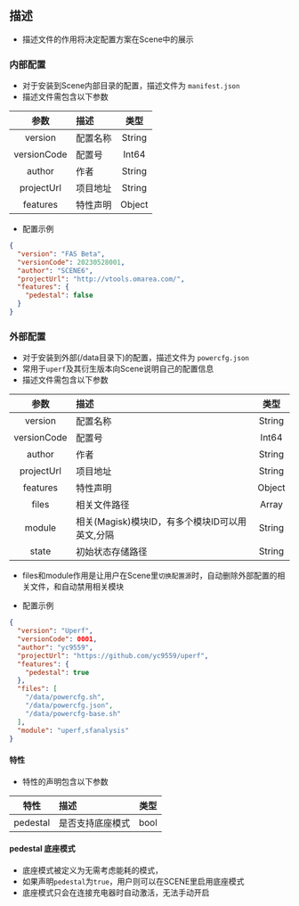 ## 描述
- 描述文件的作用将决定配置方案在Scene中的展示


### 内部配置
- 对于安装到Scene内部目录的配置，描述文件为 `manifest.json`
- 描述文件需包含以下参数

| 参数 | 描述 | 类型 |
| :-: | :- | :-: |
| version | 配置名称 | String |
| versionCode | 配置号 | Int64 |
| author | 作者 | String |
| projectUrl | 项目地址 | String |
| features | 特性声明 | Object |

- 配置示例

```json
{
  "version": "FAS Beta",
  "versionCode": 20230528001,
  "author": "SCENE6",
  "projectUrl": "http://vtools.omarea.com/",
  "features": {
    "pedestal": false
  }
}
```


### 外部配置
- 对于安装到外部(/data目录下)的配置，描述文件为 `powercfg.json`
- 常用于`uperf`及其衍生版本向Scene说明自己的配置信息
- 描述文件需包含以下参数

| 参数 | 描述 | 类型 |
| :-: | :- | :-: |
| version | 配置名称 | String |
| versionCode | 配置号 | Int64 |
| author | 作者 | String |
| projectUrl | 项目地址 | String |
| features | 特性声明 | Object |
| files | 相关文件路径 | Array |
| module | 相关(Magisk)模块ID，有多个模块ID可以用英文,分隔 | String |
| state | 初始状态存储路径 | String |

- files和module作用是让用户在Scene里`切换配置源`时，自动删除外部配置的相关文件，和自动禁用相关模块

- 配置示例

```json
{
  "version": "Uperf",
  "versionCode": 0001,
  "author": "yc9559",
  "projectUrl": "https://github.com/yc9559/uperf",
  "features": {
    "pedestal": true
  },
  "files": [
    "/data/powercfg.sh",
    "/data/powercfg.json",
    "/data/powercfg-base.sh"
  ],
  "module": "uperf,sfanalysis"
}
```

#### 特性
- 特性的声明包含以下参数

| 特性 | 描述 | 类型 |
| :-: | :- | :-: |
| pedestal | 是否支持底座模式 | bool |

#### pedestal 底座模式
- 底座模式被定义为无需考虑能耗的模式，
- 如果声明`pedestal`为`true`，用户则可以在SCENE里启用底座模式
- 底座模式只会在连接充电器时自动激活，无法手动开启